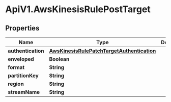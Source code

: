 # ApiV1.AwsKinesisRulePostTarget

## Properties

Name | Type | Description | Notes
------------ | ------------- | ------------- | -------------
**authentication** | [**AwsKinesisRulePatchTargetAuthentication**](AwsKinesisRulePatchTargetAuthentication.md) |  | 
**enveloped** | **Boolean** |  | [optional] 
**format** | **String** |  | 
**partitionKey** | **String** |  | 
**region** | **String** |  | 
**streamName** | **String** |  | 


